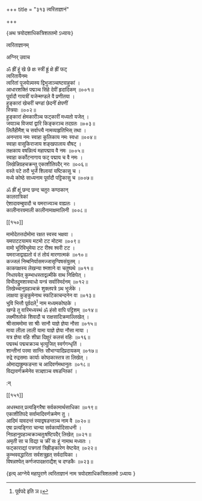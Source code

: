 +++
title = "३१३ त्वरिताज्ञानं"

+++

\{अथ त्रयोदशाधिकत्रिशततमो ऽध्यायः\}

त्वरिताज्ञानम्  
    
अग्निर् उवाच  
    
ॐ ह्रीं हूं खे छे क्षः स्त्रीं ह्रूं क्षे ह्रीं फट्  
त्वरितायैनमः  
त्वरितां पूजयेन्न्यस्य द्विभुजाञ्चाष्टवाहुकां   ।  
आधारशक्तिं पद्मञ्च सिंहे देवीं हृदादिकम्   ॥००१॥  
पूर्वादौ गायत्रीं यजेन्मण्डले वै प्रणीतया   ।  
हुङ्कारां खेचरीं चण्डां छेदनीं क्षेपणीं  
स्त्रियाः ॥००२॥  
हुङ्कारां क्षेमकारीञ्च फट्कारीं मध्यतो यजेत्   ।  
जयाञ्च विजयां द्वारि किङ्करञ्च तदग्रतः ॥००३॥  
लिलैहीमैश् च सर्वाप्त्यै नामव्याहृतिभिस् तथा ।  
अनन्ताय नमः स्वाहा कुलिकाय नमः स्वधा ॥००४॥  
स्वाहा वासुकिराजाय शङ्खपालाय वौषट् ।  
तक्षकाय वषन्नित्यं महापद्माय वै नमः   ॥००५॥  
स्वाहा कर्कोटनागाय फट् पद्माय च वै नमः   ।  
लिखेन्निग्रहचक्रन्तु एकाशीतिपदैर् नरः ॥००६॥  
वस्ते पटे तरौ भूर्जे शिलायां यष्टिकासु च ।  
मध्ये कोष्ठे साध्यनाम पूर्वादौ पट्टिकासु च   ॥००७॥  
    
ॐ ह्रीं क्षूं छन्द छन्द चतुरः कण्ठकान्  
कालरात्रिकां  
ऐशादावम्बुपादौ च यमराज्यञ्च वाह्यतः ।  
कालीनारवमाली कालीनामाक्षमालिनी ॥००८॥  

[[१५०]]
    
मामोदेतत्तदोमोमा रक्षत स्वस्व भक्षवा ।  
यमपाटटयामय मटमो टट मोटमा ॥००९॥  
वामो भूरिविभूमेया टट रीश्व श्वरी टट   ।  
यमराजाद्वाह्यतो वं तं तोयं मारणात्मकं   ॥०१०॥  
कज्जलं निम्बनिर्यासमज्जासृग्विषसंयुतम् ।  
काकपक्षस्य लेखन्या श्मशाने वा चतुष्पथे ॥०११॥  
निधापयेत् कुम्भाधस्ताद्वल्मीके वाथ निक्षिपेत् ।  
विभीतद्रुमशास्वाधो यन्त्रं सर्वारिमर्दनम् ॥०१२॥  
लिखेच्चानुग्रहञ्चक्रं शुक्लपत्रे ऽथ भूर्जके ।  
लाक्षया कुङ्कुमेनाथ स्फटिकाचन्दनेन वा ॥०१३॥  
भुवि भित्तौ पूर्वदले[^१] नाम मध्यमकोष्ठके ।  
खण्डे तु वारिमध्यस्थं ॐ हंसो वापि पट्टिशम्   ॥०१४॥  
लक्ष्मीश्लोकं शिवादौ च राक्षसादिक्रमाल्लिखेत्   ।  
श्रीःसाममोमा सा श्रीः सानौ याज्ञे ज्ञेया नौसा   ॥०१५॥  
माया लीला लाली यामा याज्ञे ज्ञेया नौसा माया   ।  
यत्र ज्ञेया वहिः शीघ्रा दिक्षुरं कलसं वहिः   ॥०१६॥  
पद्मस्थं पद्मचक्रञ्च भृत्युजित् स्वर्गगन्धृतिं   ।  
शान्तीनां परमा सान्तिः सौभाग्यादिप्रदायकम्   ॥०१७॥  
रुद्रे रुद्रसमाः कार्याः कोष्ठकास्तत्र ता लिखेत्   ।  
ओमाद्याह्रूम्फडन्ता च आदिवर्णमथानुतः   ॥०१८॥  
विद्यावर्णक्रमेनेव सञ्ज्ञाञ्च वषडन्तिकां   ।  
    
:न्  
    
[^१]: पूर्वपदे इति ञ॥  

[[१५१]]
    
अधस्थात् प्रत्यङ्गिरैषा सर्वकामार्थसाधिका ॥०१९॥  
एकाशीतिपदे सर्वामादिवर्णक्रमेण तु ।  
आदिमं यावदन्तं स्याद्वषडन्तञ्च नाम वै   ॥०२०॥  
एषा प्रत्यङ्गिरा चान्या सर्वकार्यादिसाधनी ।  
निग्रहानुग्रहञ्चक्रञ्चतुःषष्टिपदैर् लिखेत् ॥०२१॥  
अमृती सा च विद्या च क्रीं सः हूं नामाथ मध्यतः   ।  
फट्काराद्यां पत्रगतां त्रिह्रीङ्कारेण वेष्टयेत्   ॥०२२॥  
कुम्भववद्धारिता सर्वशत्रुहृत् सर्वदायिका ।  
विषन्नश्येत् कर्णजपादक्षराद्यैश् च दण्डकैः   ॥०२३॥

\{इत्य् आग्नेये महापुराणे त्वरिताज्ञानं नाम त्रयोदशाधिकत्रिशततमो ऽध्यायः  }
    
